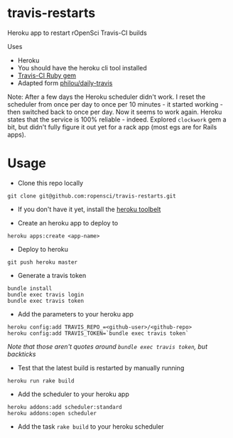 travis-restarts
============

Heroku app to restart rOpenSci Travis-CI builds

Uses

* Heroku
* You should have the heroku cli tool installed
* [Travis-CI Ruby gem](https://github.com/travis-ci/travis.rb)
* Adapted form [philou/daily-travis](https://github.com/philou/daily-travis)

Note: After a few days the Heroku scheduler didn't work. I reset the scheduler from once per day to once per 10 minutes - it started working - then switched back to once per day. Now it seems to work again. Heroku states that the service is 100% reliable - indeed. Explored `clockwork` gem a bit, but didn't fully figure it out yet for a rack app (most egs are for Rails apps).

Usage
=====

* Clone this repo locally

```shell
git clone git@github.com:ropensci/travis-restarts.git
```

* If you don't have it yet, install the [heroku toolbelt](https://devcenter.heroku.com/articles/quickstart)

* Create an heroku app to deploy to

```shell
heroku apps:create <app-name>
```

* Deploy to heroku

```shell
git push heroku master
```

* Generate a travis token

```shell
bundle install
bundle exec travis login
bundle exec travis token
```

* Add the parameters to your heroku app

```shell
heroku config:add TRAVIS_REPO_=<github-user>/<github-repo>
heroku config:add TRAVIS_TOKEN=`bundle exec travis token`
```

_Note that those aren't quotes around `bundle exec travis token`, but backticks_

* Test that the latest build is restarted by manually running

```shell
heroku run rake build
```

* Add the scheduler to your heroku app

```shell
heroku addons:add scheduler:standard
heroku addons:open scheduler
```

* Add the task ```rake build``` to your heroku scheduler
